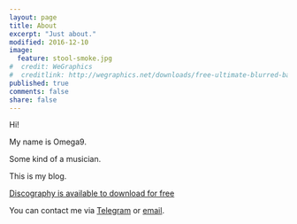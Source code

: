 ```yaml
---
layout: page
title: About
excerpt: "Just about."
modified: 2016-12-10
image:
  feature: stool-smoke.jpg
#  credit: WeGraphics
#  creditlink: http://wegraphics.net/downloads/free-ultimate-blurred-background-pack/
published: true
comments: false
share: false
---
```

Hi!

My name is Omega9.

Some kind of a musician.

This is my blog.

<a markdown="0" href="{{ site.url }}/download" class="btn">Discography is available to download for free</a>

You can contact me via [Telegram](http://telegram.me/Omega9) or [email](mailto:nullnine@gmail.com).
